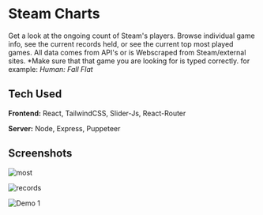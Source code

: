
# Steam Charts

Get a look at the ongoing count of Steam's players. Browse individual game info, see the current records held, or see the current top most played games. All data comes from API's or is Webscraped from Steam/external sites. *Make sure that that game you are looking for is typed correctly. for example: *Human: Fall Flat*

## Tech Used

**Frontend:** React, TailwindCSS, Slider-Js, React-Router

**Server:** Node, Express, Puppeteer


## Screenshots
![most](https://user-images.githubusercontent.com/85086293/196277540-f2bb366b-6a00-4667-9006-94c51b0159bc.JPG)

![records](https://user-images.githubusercontent.com/85086293/196277580-aada0a62-ea11-4f66-87d1-38c931cc4be1.JPG)

![Demo 1](https://user-images.githubusercontent.com/85086293/185004330-d5471577-d1a3-4d5e-bb61-31cc00da3761.JPG)


